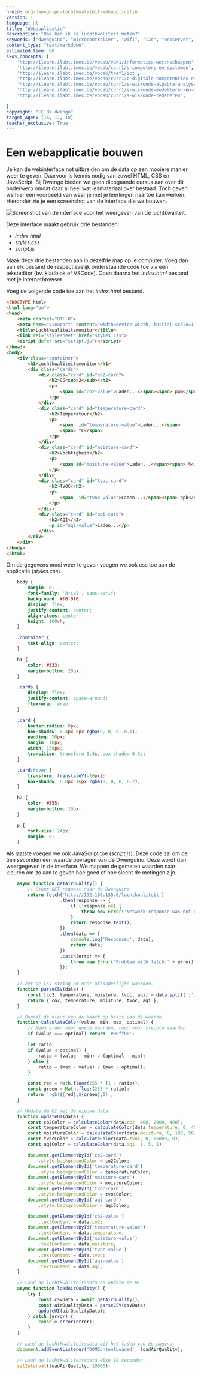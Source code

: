 ```yaml
---
hruid: org-dwengo-pc-luchtkwaliteit-webapplicatie
version: 1
language: nl
title: "Webapplicatie"
description: "Hoe kan ik de luchtkwaliteit meten?"
keywords: ["dwenguino", "microcontroller", "wifi", "i2c", "webserver", "internet", "co2", "luchtkwaliteit"]
content_type: "text/markdown"
estimated_time: 60
skos_concepts: [
    'http://ilearn.ilabt.imec.be/vocab/vak1/informatica-wetenschappen', 
    'http://ilearn.ilabt.imec.be/vocab/curr1/s-computers-en-systemen',
    'http://ilearn.ilabt.imec.be/vocab/tref1/ict',
    'http://ilearn.ilabt.imec.be/vocab/curr1/c-digitale-competenties-en-mediawijsheid',
    'http://ilearn.ilabt.imec.be/vocab/curr1/s-wiskunde-algebra-analyse',
    'http://ilearn.ilabt.imec.be/vocab/curr1/s-wiskunde-modelleren-en-heuristiek',
    'http://ilearn.ilabt.imec.be/vocab/curr1/s-wiskunde-redeneren',

]
copyright: "CC BY dwengo"
target_ages: [16, 17, 18]
teacher_exclusive: True
---
```


# Een webapplicatie bouwen

Je kan de webinterface not uitbreiden om de data op een mooiere manier weer te geven. Daarvoor is kennis nodig van zowel HTML, CSS en JavaScript. Bij Dwengo bieden we geen diepgaande cursus aan over dit onderwerp omdat daar al heel wat lesmateriaal over bestaad. Toch geven we hier een voorbeeld van waar je met je leerlingen naartoe kan werken. Hieronder zie je een screenshot van de interface die we bouwen.

![Screenshot van de interface voor het weergeven van de luchtkwaliteit.](images/luchtkwaliteit_dashboard.png)


Deze interface maakt gebruik drie bestanden:
- *index.html*
- *styles.css*
- *script.js*

Maak deze drie bestanden aan in dezelfde map op je computer. Voeg dan aan elk bestand de respectievelijk onderstaande code toe via een teksteditor (bv. kladblok of VSCode). Open daarna het *index.html* bestand met je internetbrowser.

Voeg de volgende code toe aan het *index.html* bestand.

```html
<!DOCTYPE html>
<html lang="en">
<head>
    <meta charset="UTF-8">
    <meta name="viewport" content="width=device-width, initial-scale=1.0">
    <title>Luchtkwaliteitsmonitor</title>
    <link rel="stylesheet" href="styles.css">
    <script defer src="script.js"></script>
</head>
<body>
    <div class="container">
        <h1>Luchtkwaliteitsmonitor</h1>
        <div class="cards">
            <div class="card" id="co2-card">
                <h2>CO<sub>2</sub></h2>
                <p>
                    <span id="co2-value">Laden...</span><span> ppm</span>
                </p>
            </div>
            <div class="card" id="temperature-card">
                <h2>Temperatuur</h2>
                <p>
                    <span  id="temperature-value">Laden...</span>
                    <span> °C</span>
                </p>
            </div>
            <div class="card" id="moisture-card">
                <h2>Vochtigheid</h2>
                <p>
                    <span id="moisture-value">Laden...</span><span> %</span>
                </p>
            </div>
            <div class="card" id="tvoc-card">
                <h2>TVOC</h2>
                <p>
                    <span  id="tvoc-value">Laden...</span><span> ppb</span>
                </p>
            </div>
            <div class="card" id="aqi-card">
                <h2>AQI</h2>
                <p id="aqi-value">Laden...</p>
            </div>
        </div>
    </div>
</body>
</html>
```

Om de gegevens mooi weer te geven voegen we ook css toe aan de applicatie (*styles.css*).

```css
    body {
        margin: 0;
        font-family: 'Arial', sans-serif;
        background: #f0f0f0;
        display: flex;
        justify-content: center;
        align-items: center;
        height: 100vh;
    }

    .container {
        text-align: center;
    }

    h1 {
        color: #333;
        margin-bottom: 20px;
    }

    .cards {
        display: flex;
        justify-content: space-around;
        flex-wrap: wrap;
    }

    .card {
        border-radius: 8px;
        box-shadow: 0 4px 8px rgba(0, 0, 0, 0.1);
        padding: 20px;
        margin: 10px;
        width: 150px;
        transition: transform 0.3s, box-shadow 0.3s;
    }

    .card:hover {
        transform: translateY(-10px);
        box-shadow: 0 8px 16px rgba(0, 0, 0, 0.2);
    }

    h2 {
        color: #555;
        margin-bottom: 10px;
    }

    p {
        font-size: 24px;
        margin: 0;
    }
```

Als laatste voegen we ook JavaScript toe (*script.js*). Deze code zal om de tien seconden een waarde opvragen van de Dwenguino. Deze wordt dan weergegeven in de interface. We mappen de gemeten waarden naar kleuren om zo aan te geven hoe goed of hoe slecht de metingen zijn.

```javascript
    async function getAirQuality() {
        // Stuur GET request naar de Dwenguino
        return fetch('http://192.168.135.6/luchtkwaliteit')
                    .then(response => {
                        if (!response.ok) {
                            throw new Error('Network response was not ok');
                        }
                        return response.text(); 
                    })
                    .then(data => {
                        console.log('Response:', data);  
                        return data;
                    })
                    .catch(error => {
                        throw new Error('Problem with fetch:' + error);
                    });
    }

    // Zet de CSV string om naar afzonderlijke waarden.
    function parseCSV(data) {
        const [co2, temperature, moisture, tvoc, aqi] = data.split(';').map(Number);
        return { co2, temperature, moisture, tvoc, aqi };
    }

    // Bepaal de kleur van de kaart op basis van de waarde.
    function calculateColor(value, min, max, optimal) {
        // Neem groen voor goede waarden, rood voor slechte waarden
        if (value === optimal) return '#00ff00';

        let ratio;
        if (value < optimal) {
            ratio = (value - min) / (optimal - min);
        } else {
            ratio = (max - value) / (max - optimal);
        }

        const red = Math.floor(255 * (1 - ratio));
        const green = Math.floor(255 * ratio);
        return `rgb(${red},${green},0)`;
    }

    // Update de UI met de nieuwe data.
    function updateUI(data) {
        const co2Color = calculateColor(data.co2, 400, 2000, 400);
        const temperatureColor = calculateColor(data.temperature, 0, 40, 20);
        const moistureColor = calculateColor(data.moisture, 0, 100, 50);
        const tvocColor = calculateColor(data.tvoc, 0, 65000, 0);
        const aqiColor = calculateColor(data.aqi, 1, 5, 1);

        document.getElementById('co2-card')
            .style.backgroundColor = co2Color;
        document.getElementById('temperature-card')
            .style.backgroundColor = temperatureColor;
        document.getElementById('moisture-card')
            .style.backgroundColor = moistureColor;
        document.getElementById('tvoc-card')
            .style.backgroundColor = tvocColor;
        document.getElementById('aqi-card')
            .style.backgroundColor = aqiColor;

        document.getElementById('co2-value')
            .textContent = data.co2;
        document.getElementById('temperature-value')
            .textContent = data.temperature;
        document.getElementById('moisture-value')
            .textContent = data.moisture;
        document.getElementById('tvoc-value')
            .textContent = data.tvoc;
        document.getElementById('aqi-value')
            .textContent = data.aqi;
    }

    // Laad de luchtkwaliteitsdata en update de UI.
    async function loadAirQuality() {
        try {
            const csvData = await getAirQuality();
            const airQualityData = parseCSV(csvData);
            updateUI(airQualityData);
        } catch (error) {
            console.error(error);
        }
    }

    // Laad de luchtkwaliteitsdata bij het laden van de pagina.
    document.addEventListener('DOMContentLoaded', loadAirQuality);

    // Laad de luchtkwaliteitsdata elke 10 seconden.
    setInterval(loadAirQuality, 10000); 
```